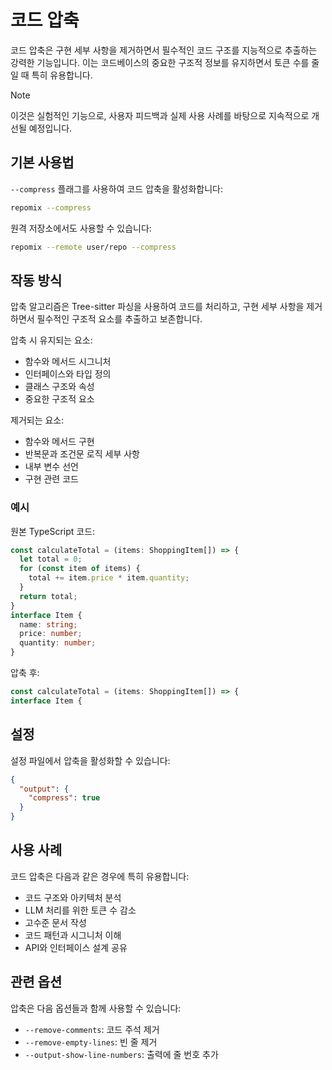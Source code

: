 # 코드 압축

코드 압축은 구현 세부 사항을 제거하면서 필수적인 코드 구조를 지능적으로 추출하는 강력한 기능입니다. 이는 코드베이스의 중요한 구조적 정보를 유지하면서 토큰 수를 줄일 때 특히 유용합니다.

> [!NOTE]
> 이것은 실험적인 기능으로, 사용자 피드백과 실제 사용 사례를 바탕으로 지속적으로 개선될 예정입니다.

## 기본 사용법

`--compress` 플래그를 사용하여 코드 압축을 활성화합니다:

```bash
repomix --compress
```

원격 저장소에서도 사용할 수 있습니다:

```bash
repomix --remote user/repo --compress
```

## 작동 방식

압축 알고리즘은 Tree-sitter 파싱을 사용하여 코드를 처리하고, 구현 세부 사항을 제거하면서 필수적인 구조적 요소를 추출하고 보존합니다.

압축 시 유지되는 요소:
- 함수와 메서드 시그니처
- 인터페이스와 타입 정의
- 클래스 구조와 속성
- 중요한 구조적 요소

제거되는 요소:
- 함수와 메서드 구현
- 반복문과 조건문 로직 세부 사항
- 내부 변수 선언
- 구현 관련 코드

### 예시

원본 TypeScript 코드:

```typescript
const calculateTotal = (items: ShoppingItem[]) => {
  let total = 0;
  for (const item of items) {
    total += item.price * item.quantity;
  }
  return total;
}
interface Item {
  name: string;
  price: number;
  quantity: number;
}
```

압축 후:

```typescript
const calculateTotal = (items: ShoppingItem[]) => {
interface Item {
```

## 설정

설정 파일에서 압축을 활성화할 수 있습니다:

```json
{
  "output": {
    "compress": true
  }
}
```

## 사용 사례

코드 압축은 다음과 같은 경우에 특히 유용합니다:
- 코드 구조와 아키텍처 분석
- LLM 처리를 위한 토큰 수 감소
- 고수준 문서 작성
- 코드 패턴과 시그니처 이해
- API와 인터페이스 설계 공유

## 관련 옵션

압축은 다음 옵션들과 함께 사용할 수 있습니다:
- `--remove-comments`: 코드 주석 제거
- `--remove-empty-lines`: 빈 줄 제거
- `--output-show-line-numbers`: 출력에 줄 번호 추가